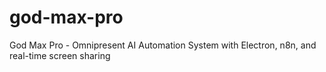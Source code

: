 # god-max-pro
God Max Pro - Omnipresent AI Automation System with Electron, n8n, and real-time screen sharing
